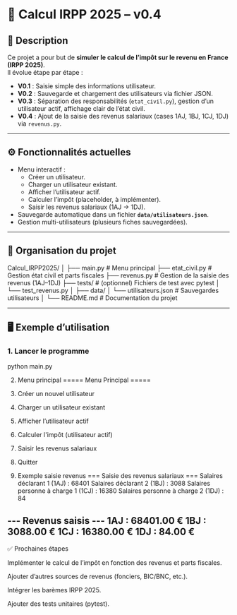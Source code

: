 # 📌 Calcul IRPP 2025 – v0.4  

## 📖 Description  
Ce projet a pour but de **simuler le calcul de l’impôt sur le revenu en France (IRPP 2025)**.  
Il évolue étape par étape :  
- **V0.1** : Saisie simple des informations utilisateur.  
- **V0.2** : Sauvegarde et chargement des utilisateurs via fichier JSON.  
- **V0.3** : Séparation des responsabilités (`etat_civil.py`), gestion d’un utilisateur actif, affichage clair de l’état civil.  
- **V0.4** : Ajout de la saisie des revenus salariaux (cases 1AJ, 1BJ, 1CJ, 1DJ) via `revenus.py`.  

---

## ⚙️ Fonctionnalités actuelles  
- Menu interactif :  
  - Créer un utilisateur.  
  - Charger un utilisateur existant.  
  - Afficher l’utilisateur actif.  
  - Calculer l’impôt (placeholder, à implémenter).  
  - Saisir les revenus salariaux (1AJ → 1DJ).  
- Sauvegarde automatique dans un fichier **`data/utilisateurs.json`**.  
- Gestion multi-utilisateurs (plusieurs fiches sauvegardées).  

---

## 📂 Organisation du projet  
Calcul_IRPP2025/
│
├── main.py # Menu principal
├── etat_civil.py # Gestion état civil et parts fiscales
├── revenus.py # Gestion de la saisie des revenus (1AJ–1DJ)
├── tests/ # (optionnel) Fichiers de test avec pytest
│ └── test_revenus.py
│
├── data/
│ └── utilisateurs.json # Sauvegardes utilisateurs
│
└── README.md # Documentation du projet


---

## 🖥️ Exemple d’utilisation  

### 1. Lancer le programme  
python main.py

2. Menu principal
===== Menu Principal =====
1. Créer un nouvel utilisateur
2. Charger un utilisateur existant
3. Afficher l’utilisateur actif
4. Calculer l'impôt (utilisateur actif)
5. Saisir les revenus salariaux
6. Quitter

3. Exemple saisie revenus
=== Saisie des revenus salariaux ===
Salaires déclarant 1 (1AJ) : 68401
Salaires déclarant 2 (1BJ) : 3088
Salaires personne à charge 1 (1CJ) : 16380
Salaires personne à charge 2 (1DJ) : 84

--- Revenus saisis ---
1AJ : 68401.00 €
1BJ : 3088.00 €
1CJ : 16380.00 €
1DJ : 84.00 €
----------------------

✅ Prochaines étapes

Implémenter le calcul de l’impôt en fonction des revenus et parts fiscales.

Ajouter d’autres sources de revenus (fonciers, BIC/BNC, etc.).

Intégrer les barèmes IRPP 2025.

Ajouter des tests unitaires (pytest).